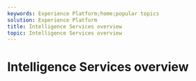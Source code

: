 ```yaml
---
keywords: Experience Platform;home;popular topics
solution: Experience Platform
title: Intelligence Services overview
topic: Intelligence Services overview
---
```


# Intelligence Services overview